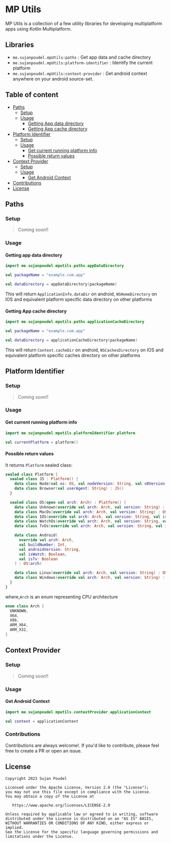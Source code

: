 # MP Utils

MP Utils is a collection of a few utility libraries for developing multiplatform apps using Kotlin Multiplatform.

## Libraries

- `me.sujanpoudel.mpUtils:paths` : Get app data and cache directory
- `me.sujanpoudel.mpUtils:platform-identifier` : Identify the current platform
- `me.sujanpoudel.mpUtils:context-provider` : Get android context anywhere on your android source-set.

## Table of content

- [Paths](#Paths)
  - [Setup](#setup)
  - [Usage](#usage)
    - [Getting App data directory](#getting-app-data-directory)
    - [Getting App cache directory](#getting-app-cache-directory)
- [Platform Identifier](#platform-identifier)
  - [Setup](#setup-1)
  - [Usage](#usage-1)
    - [Get current running platform info](#get-current-running-platform-info)
    - [Possible return values](#possible-return-values)
- [Context Provider](#Paths)
  - [Setup](#setup-2)
  - [Usage](#usage-2)
    - [Get Android Context]()
- [Contributions](#contributions)
- [License](#license)

## Paths

### Setup

> Coming soon!!

### Usage

#### Getting app data directory

```kotlin
import me.sujanpoudel.mputils.paths.appDataDirectory

val packageName = "example.com.app"

val dataDirectory = appDataDirectory(packageName)
```

This will return `ApplicationInfo.dataDir` on android, `NSHomeDirectory` on IOS and equivalent platform specific data
directory on other platforms

#### Getting App cache directory

```kotlin
import me.sujanpoudel.mputils.paths.applicationCacheDirectory

val packageName = "example.com.app"

val dataDirectory = applicationCacheDirectory(packageName)
```

This will return `Context.cacheDir` on android, `NSCachesDirectory` on IOS and equivalent platform specific caches
directory on other platforms

## Platform Identifier

### Setup

> Coming soon!!

### Usage

#### Get current running platform info

```kotlin
import me.sujanpoudel.mputils.platformIdentifier.platform

val currentPlatform = platform()

```

#### Possible return values

It returns `Platform` sealed class:

```kotlin
sealed class Platform {
  sealed class JS : Platform() {
    data class Node(val os: OS, val nodeVersion: String, val v8Version: String) : JS()
    data class Browser(val userAgent: String) : JS()
  }

  sealed class OS(open val arch: Arch) : Platform() {
    data class Unknown(override val arch: Arch, val version: String) : OS(arch)
    data class MacOs(override val arch: Arch, val version: String) : OS(arch)
    data class IOS(override val arch: Arch, val version: String, val isSimulator: Boolean) : OS(arch)
    data class WatchOs(override val arch: Arch, val version: String, val isSimulator: Boolean) : OS(arch)
    data class TvOs(override val arch: Arch, val version: String, val isSimulator: Boolean) : OS(arch)

    data class Android(
      override val arch: Arch,
      val buildNumber: Int,
      val androidVersion: String,
      val isWatch: Boolean,
      val isTv: Boolean
    ) : OS(arch)

    data class Linux(override val arch: Arch, val version: String) : OS(arch)
    data class Windows(override val arch: Arch, val version: String) : OS(arch)
  }
}
```

where,`Arch` is an enum representing CPU architecture

```kotlin
enum class Arch {
  UNKNOWN,
  X64,
  X86,
  ARM_X64,
  ARM_X32,
}
```

## Context Provider

### Setup

> Coming soon!!

### Usage

#### Get Android Context

```kotlin
import me.sujanpoudel.mputils.contextProvider.applicationContext

val context = applicationContext

```

### Contributions

Contributions are always welcome!. If you'd like to contribute, please feel free to create a PR or
open an issue.

## License

```
Copyright 2023 Sujan Poudel

Licensed under the Apache License, Version 2.0 (the "License");
you may not use this file except in compliance with the License.
You may obtain a copy of the License at

   https://www.apache.org/licenses/LICENSE-2.0

Unless required by applicable law or agreed to in writing, software
distributed under the License is distributed on an "AS IS" BASIS,
WITHOUT WARRANTIES OR CONDITIONS OF ANY KIND, either express or implied.
See the License for the specific language governing permissions and
limitations under the License.
```
